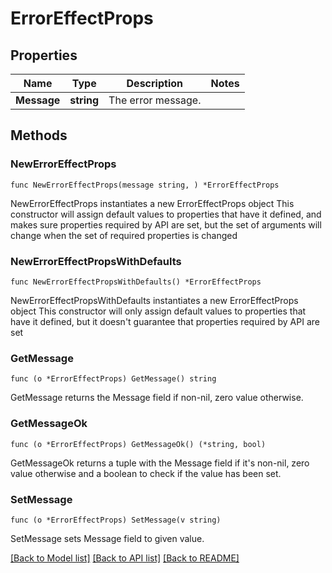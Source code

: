 # ErrorEffectProps

## Properties

Name | Type | Description | Notes
------------ | ------------- | ------------- | -------------
**Message** | **string** | The error message. | 

## Methods

### NewErrorEffectProps

`func NewErrorEffectProps(message string, ) *ErrorEffectProps`

NewErrorEffectProps instantiates a new ErrorEffectProps object
This constructor will assign default values to properties that have it defined,
and makes sure properties required by API are set, but the set of arguments
will change when the set of required properties is changed

### NewErrorEffectPropsWithDefaults

`func NewErrorEffectPropsWithDefaults() *ErrorEffectProps`

NewErrorEffectPropsWithDefaults instantiates a new ErrorEffectProps object
This constructor will only assign default values to properties that have it defined,
but it doesn't guarantee that properties required by API are set

### GetMessage

`func (o *ErrorEffectProps) GetMessage() string`

GetMessage returns the Message field if non-nil, zero value otherwise.

### GetMessageOk

`func (o *ErrorEffectProps) GetMessageOk() (*string, bool)`

GetMessageOk returns a tuple with the Message field if it's non-nil, zero value otherwise
and a boolean to check if the value has been set.

### SetMessage

`func (o *ErrorEffectProps) SetMessage(v string)`

SetMessage sets Message field to given value.



[[Back to Model list]](../README.md#documentation-for-models) [[Back to API list]](../README.md#documentation-for-api-endpoints) [[Back to README]](../README.md)


